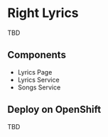 # Right Lyrics

TBD

## Components

* Lyrics Page
* Lyrics Service
* Songs Service

## Deploy on OpenShift

TBD
